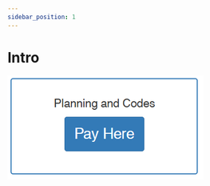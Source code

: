 ```yaml
---
sidebar_position: 1
---
```


# Intro

![Docs Version Dropdown](../../../static/files/planning-codes.png)
